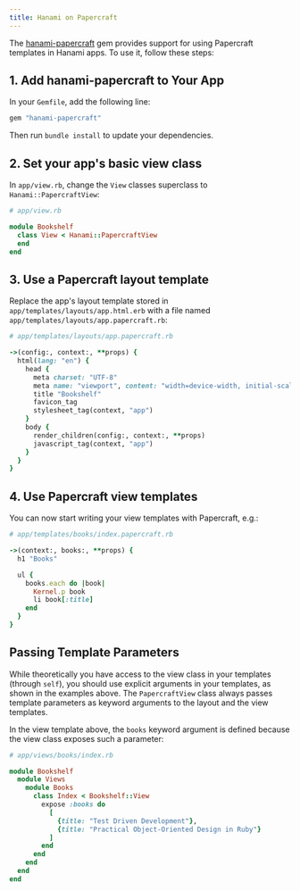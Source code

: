 ```yaml
---
title: Hanami on Papercraft
---
```


The [hanami-papercraft](https://github.com/digital-fabric/hanami-papercraft) gem provides support for using Papercraft templates in Hanami apps. To use it, follow these steps:

## 1. Add hanami-papercraft to Your App

In your `Gemfile`, add the following line:

```ruby
gem "hanami-papercraft"
```

Then run `bundle install` to update your dependencies.

## 2. Set your app's basic view class 

In `app/view.rb`, change the `View` classes superclass to `Hanami::PapercraftView`:

```ruby
# app/view.rb

module Bookshelf
  class View < Hanami::PapercraftView
  end
end
```

## 3. Use a Papercraft layout template

Replace the app's layout template stored in `app/templates/layouts/app.html.erb`
with a file named `app/templates/layouts/app.papercraft.rb`:

```ruby
# app/templates/layouts/app.papercraft.rb

->(config:, context:, **props) {
  html(lang: "en") {
    head {
      meta charset: "UTF-8"
      meta name: "viewport", content: "width=device-width, initial-scale=1.0"
      title "Bookshelf"
      favicon_tag
      stylesheet_tag(context, "app")
    }
    body {
      render_children(config:, context:, **props)
      javascript_tag(context, "app")
    }
  }
}
```

## 4. Use Papercraft view templates

You can now start writing your view templates with Papercraft, e.g.:

```ruby
# app/templates/books/index.papercraft.rb

->(context:, books:, **props) {
  h1 "Books"

  ul {
    books.each do |book|
      Kernel.p book
      li book[:title]
    end
  }
}

```

## Passing Template Parameters

While theoretically you have access to the view class in your templates (through
`self`), you should use explicit arguments in your templates, as shown in the
examples above. The `PapercraftView` class always passes template parameters as
keyword arguments to the layout and the view templates.

In the view template above, the `books` keyword argument is defined because the
view class exposes such a parameter:

```ruby
# app/views/books/index.rb

module Bookshelf
  module Views
    module Books
      class Index < Bookshelf::View
        expose :books do
          [
            {title: "Test Driven Development"},
            {title: "Practical Object-Oriented Design in Ruby"}
          ]
        end
      end
    end
  end
end
```

